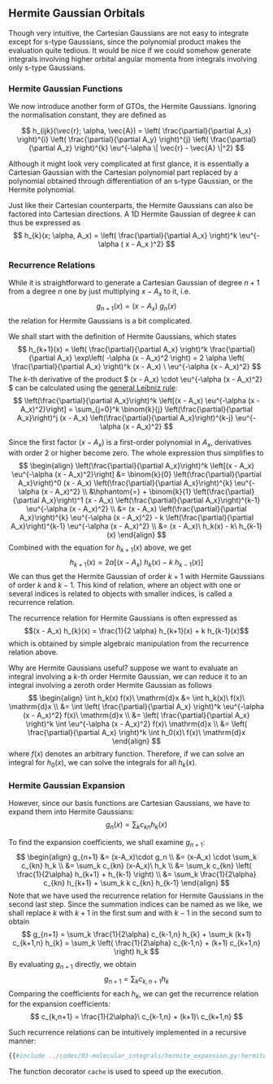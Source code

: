 ## Hermite Gaussian Orbitals

Though very intuitive, the Cartesian Gaussians are not easy to integrate 
except for s-type Gaussians, since the polynomial product makes the evaluation 
quite tedious. It would be nice if we could somehow generate integrals involving 
higher orbital angular momenta from integrals involving only s-type Gaussians.

### Hermite Gaussian Functions

We now introduce another form of GTOs, the Hermite Gaussians. Ignoring 
the normalisation constant, they are defined as

$$
h_{ijk}(\vec{r}; \alpha, \vec{A}) = 
  \left( \frac{\partial}{\partial A_x} \right)^{i}
  \left( \frac{\partial}{\partial A_y} \right)^{j}
  \left( \frac{\partial}{\partial A_z} \right)^{k}
  \eu^{-\alpha \| \vec{r} - \vec{A} \|^2}
$$

Although it might look very complicated at first glance, it is 
essentially a Cartesian Gaussian with the Cartesian polynomial part 
replaced by a polynomial obtained through differentiation of an s-type 
Gaussian, or the Hermite polynomial. 

Just like their Cartesian counterparts, the Hermite Gaussians can also be 
factored into Cartesian directions. A 1D Hermite Gaussian of degree $k$ 
can thus be expressed as
$$
h_{k}(x; \alpha, A_x) =
  \left( \frac{\partial}{\partial A_x} \right)^k
  \eu^{-\alpha ( x - A_x )^2}
$$

### Recurrence Relations
While it is straightforward to generate a Cartesian Gaussian of degree 
$n + 1$ from a degree $n$ one by just multiplying $x - A_x$ 
to it, i.e.
$$
g_{n + 1}(x) = (x - A_x)\ g_{n}(x)
$$
the relation for Hermite Gaussians is a bit complicated. 

We shall start with the definition of Hermite Gaussians, which states
$$
h_{k+1}(x) = 
  \left( \frac{\partial}{\partial A_x} \right)^k 
  \frac{\partial}{\partial A_x} \exp\left( -\alpha (x - A_x)^2 \right) = 
  2 \alpha \left( \frac{\partial}{\partial A_x} \right)^k (x - A_x) 
  \ \eu^{-\alpha (x - A_x)^2}
$$
The $k$-th derivative of the product 
$ (x - A_x) \cdot \eu^{-\alpha (x - A_x)^2} $
can be calculated using the [general Leibniz rule](https://en.wikipedia.org/wiki/General_Leibniz_rule):
$$
\left(\frac{\partial}{\partial A_x}\right)^k 
  \left[(x - A_x) \eu^{-\alpha (x - A_x)^2}\right] 
  = \sum_{j=0}^k \binom{k}{j} 
    \left(\frac{\partial}{\partial A_x}\right)^j (x - A_x) 
    \left(\frac{\partial}{\partial A_x}\right)^{k-j} \eu^{-\alpha (x - A_x)^2}
$$

Since the first factor $(x - A_x)$ is a first-order polynomial in 
$A_x$, derivatives with order 2 or higher become zero. The whole 
expression thus simplifies to
$$
\begin{align}
\left(\frac{\partial}{\partial A_x}\right)^k 
  \left[(x - A_x) \eu^{-\alpha (x - A_x)^2}\right] 
  &= \binom{k}{0} \left(\frac{\partial}{\partial A_x}\right)^0 (x - A_x) 
    \left(\frac{\partial}{\partial A_x}\right)^{k} \eu^{-\alpha (x - A_x)^2} \\
  &\hphantom{=} + \binom{k}{1}
    \left(\frac{\partial}{\partial A_x}\right)^1 (x - A_x) 
    \left(\frac{\partial}{\partial A_x}\right)^{k-1} \eu^{-\alpha (x - A_x)^2} \\
  &= (x - A_x) \left(\frac{\partial}{\partial A_x}\right)^{k} \eu^{-\alpha (x - A_x)^2} - 
  k \left(\frac{\partial}{\partial A_x}\right)^{k-1} \eu^{-\alpha (x - A_x)^2} \\
  &= (x - A_x)\ h_k(x) - k\ h_{k-1}(x)
\end{align}
$$
Combined with the equation for $h_{k+1}(x)$ above, we get
$$
h_{k+1}(x) =  2\alpha \left[ (x - A_x)\ h_k(x) - k\ h_{k-1}(x) \right]
$$
We can thus get the Hermite Gaussian of order $k+1$ with Hermite Gaussians 
of order $k$ and $k-1$. This kind of relation, where an object with 
one or several indices is related to objects with smaller indices, 
is called a recurrence relation.

The recurrence relation for Hermite Gaussians is often expressed as
$$(x - A_x) h_{k}(x) = \frac{1}{2 \alpha} h_{k+1}(x) + k h_{k-1}(x)$$
which is obtained by simple algebraic manipulation from the recurrence 
relation above.

Why are Hermite Gaussians useful? suppose we want to evaluate an integral 
involving a $k$-th order Hermite Gaussian, we can reduce it to an integral 
involving a zeroth order Hermite Gaussian as follows
$$
\begin{align}
\int h_k(x) f(x)\ \mathrm{d}x
  &= \int h_k(x)\ f(x)\ \mathrm{d}x \\
  &= \int \left( \frac{\partial}{\partial A_x} \right)^k \eu^{-\alpha (x - A_x)^2} f(x)\ \mathrm{d}x \\
  &= \left( \frac{\partial}{\partial A_x} \right)^k \int \eu^{-\alpha (x - A_x)^2} f(x)\ \mathrm{d}x \\
  &= \left( \frac{\partial}{\partial A_x} \right)^k \int h_0(x)\ f(x)\ \mathrm{d}x
\end{align}
$$
where $f(x)$ denotes an arbitrary function. Therefore, if we can solve 
an integral for $h_0(x)$, we can solve the integrals for all 
$h_k (x)$. 

### Hermite Gaussian Expansion
However, since our basis functions are Cartesian Gaussians, we have to expand 
them into Hermite Gaussians:
$$
g_n(x) = \sum_k c_{kn} h_k(x)
$$

To find the expansion coefficients, we shall examine $g_{n+1}$:
$$
\begin{align}
g_{n+1} &= (x-A_x)\cdot g_n \\
  &= (x-A_x) \cdot \sum_k c_{kn} h_k \\
  &= \sum_k c_{kn} (x-A_x)\ h_k \\
  &= \sum_k c_{kn} \left( \frac{1}{2\alpha} h_{k+1} + h_{k-1} \right) \\
  &= \sum_k \frac{1}{2\alpha} c_{kn} h_{k+1} + \sum_k k c_{kn} h_{k-1}
\end{align}
$$
Note that we have used the recurrence relation for Hermite Gaussians in the 
second last step. Since the summation indices can be named as we like, we 
shall replace $k$ with $k+1$ in the first sum and with 
$k-1$ in the second sum to obtain
$$
g_{n+1} = \sum_k \frac{1}{2\alpha} c_{k-1,n} h_{k} + \sum_k (k+1) c_{k+1,n} h_{k} = \sum_k \left( \frac{1}{2\alpha} c_{k-1,n} + (k+1) c_{k+1,n} \right) h_k
$$
By evaluating $g_{n+1}$ directly, we obtain
$$
g_{n+1} = \sum_k c_{k,n+1} h_k
$$
Comparing the coefficients for each $h_k$, we can get the recurrence 
relation for the expansion coefficients:
$$
c_{k,n+1} = \frac{1}{2\alpha}\ c_{k-1,n} + (k+1)\ c_{k+1,n}
$$

Such recurrence relations can be intuitively implemented in a recursive manner:
```python
{{#include ../codes/03-molecular_integrals/hermite_expansion.py:hermite_expansion}}
```

The function decorator `cache` is used to speed up the execution.

